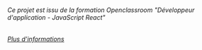 ###### Ce projet est issu de la formation Openclassroom "Développeur d'application - JavaScript React"

###### [Plus d'informations](https://openclassrooms.com/fr/paths/516-developpeur-dapplication-javascript-react)
